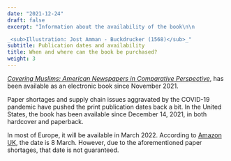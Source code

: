 ```yaml
---
date: "2021-12-24"
draft: false
excerpt: "Information about the availability of the book\n\n

_<sub>Illustration: Jost Amman - Buckdrucker (1568)</sub>_"
subtitle: Publication dates and availability
title: When and where can the book be purchased?
weight: 3
---
```


[_Covering Muslims: American Newspapers in Comparative Perspective_](https://global.oup.com/academic/product/covering-muslims-9780197611722?cc=us&lang=en&), has been available as an electronic book since November 2021.

Paper shortages and supply chain issues aggravated by the COVID-19 pandemic have pushed the print publication dates back a bit. In the United States, the book has been available since December 14, 2021, in both hardcover and paperback.

In most of Europe, it will be available in March 2022. According to [Amazon UK](https://www.amazon.co.uk/Covering-Muslims-Newspapers-Comparative-Perspective/dp/0197611729/ref=sr_1_3), the date is 8 March. However, due to the aforementioned paper shortages, that date is not guaranteed.



